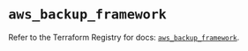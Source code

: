 # `aws_backup_framework`

Refer to the Terraform Registry for docs: [`aws_backup_framework`](https://registry.terraform.io/providers/hashicorp/aws/5.80.0/docs/resources/backup_framework).
